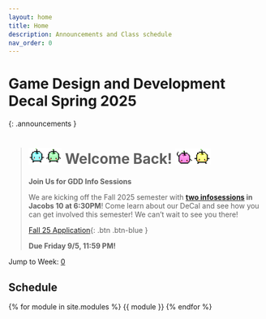 ```yaml
---
layout: home
title: Home
description: Announcements and Class schedule
nav_order: 0
---
```


# Game Design and Development Decal Spring 2025

{: .announcements }   
> # <img src = "assets/announcement/bluegreen.gif" alt="bluegreen" width="65"/> **Welcome Back!** <img src = "assets/announcement/pinkyellow.gif" alt="pinkyellow" width="70"/> 
> **Join Us for GDD Info Sessions**
>
> We are kicking off the Fall 2025 semester with **[two infosessions](#week-0) in Jacobs 10 at 6:30PM**! Come learn about our DeCal and see how you can get involved this semester! We can’t wait to see you there!
>
> [Fall 25 Application](https://tinyurl.com/5yy5v4ym){: .btn .btn-blue }
>
> **Due Friday 9/5, 11:59 PM!**







Jump to Week: [0](#week-0)

<!-- , [1](#week-1), [2](#week-2), [3](#week-3), [4](#week-4), [5](#week-5), [6](#week-6), [7](#week-7), [8](#week-8), [9](#week-9), [10](#week-10), [11](#week-11), [12](#week-12), [13](#week-13),[14](#week-14) -->

## Schedule

{% for module in site.modules %}
{{ module }}
{% endfor %}

[Lab 0: Setup Unity]: ./pages/labs/lab0/lab0
[Lab 1]: ./pages/labs/lab1/lab1
[Lab 2]: ./pages/labs/lab2/lab2
[Lab 3]: ./pages/labs/lab3/lab3
[Lab 4]: ./pages/labs/lab4/lab4
[Lab 5]: ./pages/labs/lab5/lab5
[Lab 6]: ./pages/labs/lab6/lab6
[Lab 7]: ./pages/labs/lab7/lab7
[Lab 8]: ./pages/labs/lab8/lab8
[Lab 9]: ./pages/labs/lab9/lab9
[Lab 10]: ./pages/labs/lab10/lab10
[Lab 11]: ./pages/labs/lab11/lab11
[Lab 12]: ./pages/labs/lab12/lab12
[Lab 13]: ./pages/labs/lab13/lab13
[Lab 14]: ./pages/labs/lab14/lab14
[Lab 15]: ./pages/labs/lab15/lab15
[Lab 16]: ./pages/labs/lab16/lab16
[Lab 17]: ./pages/labs/lab17/lab17
[Project 1]: ./pages/projects/Projects
[Project 2]: ./pages/projects/project2/project2
[Project 3]: ./pages/projects/project3/project3

[form]: https://forms.gle/WrDUcRKpRqHvDXwA7

[Apply]: https://tinyurl.com/fa25gddapp

[Click here for infosession slides!]: https://docs.google.com/presentation/d/1LADC9Byt52I4q0NpYCA9_YU4Q4a-XVkh1xN95CsGlIo/edit?usp=sharing


